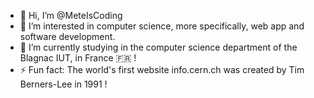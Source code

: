 - 👋 Hi, I’m @MeteIsCoding
- 👀 I’m interested in computer science, more specifically, web app and software development.
- 🌱 I’m currently studying in the computer science department of the Blagnac IUT, in France 🇫🇷 !
- ⚡ Fun fact: The world's first website info.cern.ch was created by Tim Berners-Lee in 1991 !
